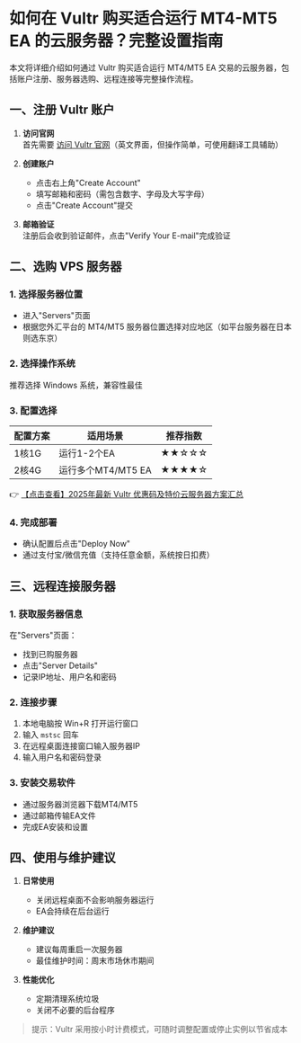 # 如何在 Vultr 购买适合运行 MT4-MT5 EA 的云服务器？完整设置指南

本文将详细介绍如何通过 Vultr 购买适合运行 MT4/MT5 EA 交易的云服务器，包括账户注册、服务器选购、远程连接等完整操作流程。

## 一、注册 Vultr 账户

1. **访问官网**  
   首先需要 [访问 Vultr 官网](https://bit.ly/VuLtr)（英文界面，但操作简单，可使用翻译工具辅助）

2. **创建账户**  
   - 点击右上角"Create Account"
   - 填写邮箱和密码（需包含数字、字母及大写字母）
   - 点击"Create Account"提交

3. **邮箱验证**  
   注册后会收到验证邮件，点击"Verify Your E-mail"完成验证

## 二、选购 VPS 服务器

### 1. 选择服务器位置
- 进入"Servers"页面
- 根据您外汇平台的 MT4/MT5 服务器位置选择对应地区（如平台服务器在日本则选东京）

### 2. 选择操作系统
推荐选择 Windows 系统，兼容性最佳

### 3. 配置选择
| 配置方案 | 适用场景 | 推荐指数 |
|---------|---------|---------|
| 1核1G | 运行1-2个EA | ★★☆☆☆ |
| 2核4G | 运行多个MT4/MT5 EA | ★★★★☆ |

👉 [【点击查看】2025年最新 Vultr 优惠码及特价云服务器方案汇总](https://bit.ly/VuLtr)

### 4. 完成部署
- 确认配置后点击"Deploy Now"
- 通过支付宝/微信充值（支持任意金额，系统按日扣费）

## 三、远程连接服务器

### 1. 获取服务器信息
在"Servers"页面：
- 找到已购服务器
- 点击"Server Details"
- 记录IP地址、用户名和密码

### 2. 连接步骤
1. 本地电脑按 Win+R 打开运行窗口
2. 输入 `mstsc` 回车
3. 在远程桌面连接窗口输入服务器IP
4. 输入用户名和密码登录

### 3. 安装交易软件
- 通过服务器浏览器下载MT4/MT5
- 通过邮箱传输EA文件
- 完成EA安装和设置

## 四、使用与维护建议

1. **日常使用**  
   - 关闭远程桌面不会影响服务器运行
   - EA会持续在后台运行

2. **维护建议**  
   - 建议每周重启一次服务器
   - 最佳维护时间：周末市场休市期间

3. **性能优化**  
   - 定期清理系统垃圾
   - 关闭不必要的后台程序

> 提示：Vultr 采用按小时计费模式，可随时调整配置或停止实例以节省成本